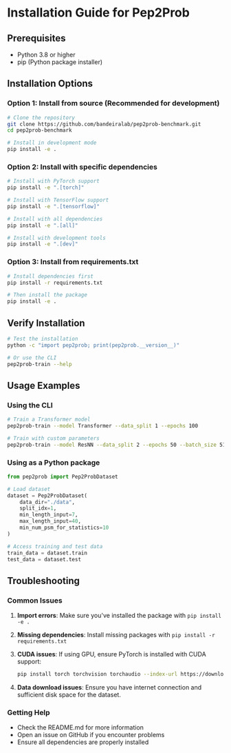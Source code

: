 # Installation Guide for Pep2Prob

## Prerequisites

- Python 3.8 or higher
- pip (Python package installer)

## Installation Options

### Option 1: Install from source (Recommended for development)

```bash
# Clone the repository
git clone https://github.com/bandeiralab/pep2prob-benchmark.git
cd pep2prob-benchmark

# Install in development mode
pip install -e .
```

### Option 2: Install with specific dependencies

```bash
# Install with PyTorch support
pip install -e ".[torch]"

# Install with TensorFlow support  
pip install -e ".[tensorflow]"

# Install with all dependencies
pip install -e ".[all]"

# Install with development tools
pip install -e ".[dev]"
```

### Option 3: Install from requirements.txt

```bash
# Install dependencies first
pip install -r requirements.txt

# Then install the package
pip install -e .
```

## Verify Installation

```bash
# Test the installation
python -c "import pep2prob; print(pep2prob.__version__)"

# Or use the CLI
pep2prob-train --help
```

## Usage Examples

### Using the CLI

```bash
# Train a Transformer model
pep2prob-train --model Transformer --data_split 1 --epochs 100

# Train with custom parameters
pep2prob-train --model ResNN --data_split 2 --epochs 50 --batch_size 512 --learning_rate 0.01
```

### Using as a Python package

```python
from pep2prob import Pep2ProbDataset

# Load dataset
dataset = Pep2ProbDataset(
    data_dir="./data",
    split_idx=1,
    min_length_input=7,
    max_length_input=40,
    min_num_psm_for_statistics=10
)

# Access training and test data
train_data = dataset.train
test_data = dataset.test
```

## Troubleshooting

### Common Issues

1. **Import errors**: Make sure you've installed the package with `pip install -e .`

2. **Missing dependencies**: Install missing packages with `pip install -r requirements.txt`

3. **CUDA issues**: If using GPU, ensure PyTorch is installed with CUDA support:
   ```bash
   pip install torch torchvision torchaudio --index-url https://download.pytorch.org/whl/cu118
   ```

4. **Data download issues**: Ensure you have internet connection and sufficient disk space for the dataset.

### Getting Help

- Check the README.md for more information
- Open an issue on GitHub if you encounter problems
- Ensure all dependencies are properly installed
